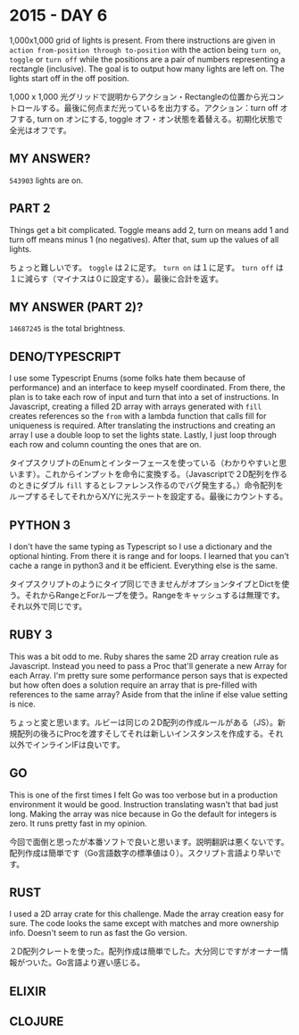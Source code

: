 # 2015 - DAY 6

1,000x1,000 grid of lights is present. From there instructions are given in `action from-position through to-position` with the action being `turn on`, `toggle` or `turn off` while the positions are a pair of numbers representing a rectangle (inclusive). The goal is to output how many lights are left on. The lights start off in the off position.

1,000 x 1,000 光グリッドで説明からアクション・Rectangleの位置から光コントロールする。最後に何点まだ光っているを出力する。アクション：turn off オフする, turn on オンにする, toggle オフ・オン状態を着替える。初期化状態で全光はオフです。

## MY ANSWER?

`543903` lights are on.

## PART 2

Things get a bit complicated. Toggle means add 2, turn on means add 1 and turn off means minus 1 (no negatives). After that, sum up the values of all lights.

ちょっと難しいです。 `toggle` は２に足す。 `turn on` は１に足す。 `turn off` は１に減らす（マイナスは０に設定する）。最後に合計を返す。

## MY ANSWER (PART 2)?

`14687245` is the total brightness.

## DENO/TYPESCRIPT

I use some Typescript Enums (some folks hate them because of performance) and an interface to keep myself coordinated. From there, the plan is to take each row of input and turn that into a set of instructions. In Javascript, creating a filled 2D array with arrays generated with `fill` creates references so the `from` with a lambda function that calls fill for uniqueness is required. After translating the instructions and creating an array I use a double loop to set the lights state. Lastly, I just loop through each row and column counting the ones that are on.

タイプスクリプトのEnumとインターフェースを使っている（わかりやすいと思います）。これからインプットを命令に変換する。（Javascriptで２D配列を作るのときにダブル `fill` するとレファレンス作るのでバグ発生する。）命令配列をループするそしてそれからX/Yに光ステートを設定する。最後にカウントする。

## PYTHON 3

I don't have the same typing as Typescript so I use a dictionary and the optional hinting. From there it is range and for loops. I learned that you can't cache a range in python3 and it be efficient. Everything else is the same.

タイプスクリプトのようにタイプ同じできませんがオプションタイプとDictを使う。それからRangeとForループを使う。Rangeをキャッシュするは無理です。それ以外で同じです。

## RUBY 3

This was a bit odd to me. Ruby shares the same 2D array creation rule as Javascript. Instead you need to pass a Proc that'll generate a new Array for each Array. I'm pretty sure some performance person says that is expected but how often does a solution require an array that is pre-filled with references to the same array? Aside from that the inline if else value setting is nice.

ちょっと変と思います。ルビーは同じの２D配列の作成ルールがある（JS）。新規配列の後ろにProcを渡すそしてそれは新しいインスタンスを作成する。それ以外でインラインIFは良いです。

## GO

This is one of the first times I felt Go was too verbose but in a production environment it would be good. Instruction translating wasn't that bad just long. Making the array was nice because in Go the default for integers is zero. It runs pretty fast in my opinion.

今回で面倒と思ったが本番ソフトで良いと思います。説明翻訳は悪くないです。配列作成は簡単です（Go言語数字の標準値は０）。スクリプト言語より早いです。

## RUST

I used a 2D array crate for this challenge. Made the array creation easy for sure. The code looks the same except with matches and more ownership info. Doesn't seem to run as fast the Go version.

２D配列クレートを使った。配列作成は簡単でした。大分同じですがオーナー情報がついた。Go言語より遅い感じる。

## ELIXIR


## CLOJURE


